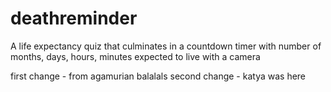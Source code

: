 # deathreminder
A life expectancy quiz that culminates in a countdown timer with number of months, days, hours, minutes expected to live with a camera

first change - from agamurian balalals
second change - katya was here